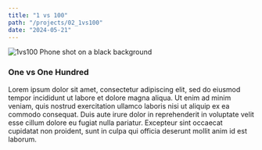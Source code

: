 ```yaml
---
title: "1 vs 100"
path: "/projects/02_1vs100"
date: "2024-05-21"
---
```


<imgwrapper fallbackColor="#3e3b3d">
  <img src="/projects/1vs100.jpg" alt="1vs100 Phone shot on a black background">
</imgwrapper>

### One vs One Hundred

Lorem ipsum dolor sit amet, consectetur adipiscing elit, sed do eiusmod tempor incididunt ut labore et dolore magna aliqua. Ut enim ad minim veniam, quis nostrud exercitation ullamco laboris nisi ut aliquip ex ea commodo consequat. Duis aute irure dolor in reprehenderit in voluptate velit esse cillum dolore eu fugiat nulla pariatur. Excepteur sint occaecat cupidatat non proident, sunt in culpa qui officia deserunt mollit anim id est laborum.
